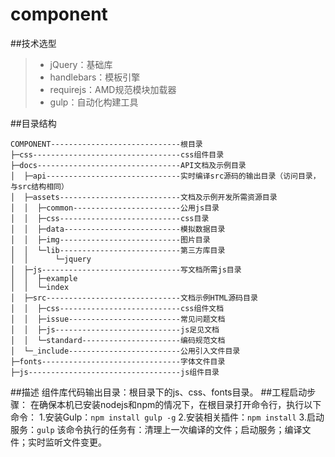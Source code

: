 # component

##技术选型

> * jQuery：基础库
> * handlebars：模板引擎
> * requirejs：AMD规范模块加载器
> * gulp：自动化构建工具

##目录结构
```
COMPONENT-----------------------------根目录
├─css---------------------------------css组件目录
├─docs--------------------------------API文档及示例目录
│  ├─api------------------------------实时编译src源码的输出目录（访问目录，与src结构相同）
│  ├─assets---------------------------文档及示例开发所需资源目录
│  │  ├─common------------------------公用js目录
│  │  ├─css---------------------------css目录
│  │  ├─data--------------------------模拟数据目录
│  │  ├─img---------------------------图片目录
│  │  └─lib---------------------------第三方库目录
│  │      └─jquery
│  ├─js-------------------------------写文档所需js目录
│  │  ├─example
│  │  └─index
│  ├─src------------------------------文档示例HTML源码目录
│  │  ├─css---------------------------css组件文档
│  │  ├─issue-------------------------常见问题文档
│  │  ├─js----------------------------js足见文档
│  │  └─standard----------------------编码规范文档
│  └─_include-------------------------公用引入文件目录
├─fonts-------------------------------字体文件目录
├─js----------------------------------js组件目录
```
##描述
组件库代码输出目录：根目录下的js、css、fonts目录。
##工程启动步骤：
在确保本机已安装nodejs和npm的情况下，在根目录打开命令行，执行以下命令：
1.安装Gulp：`npm install gulp -g`
2.安装相关插件：`npm install`
3.启动服务：`gulp`
该命令执行的任务有：清理上一次编译的文件；启动服务；编译文件；实时监听文件变更。
